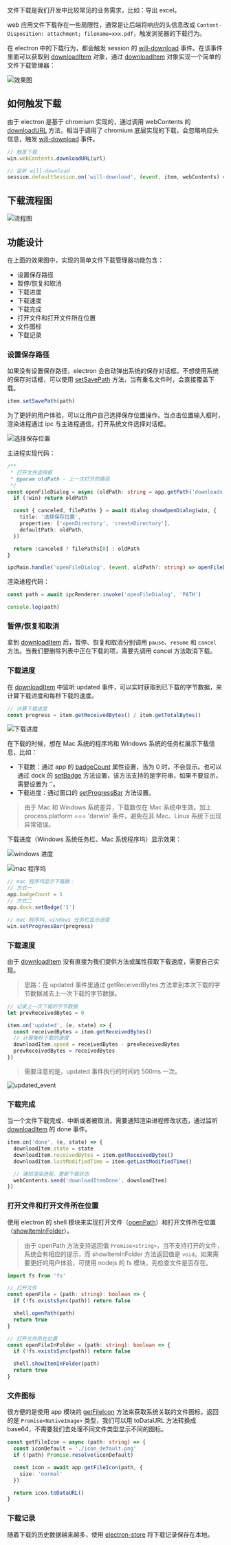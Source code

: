文件下载是我们开发中比较常见的业务需求，比如：导出 excel。

web 应用文件下载存在一些局限性，通常是让后端将响应的头信息改成 `Content-Disposition: attachment; filename=xxx.pdf`，触发浏览器的下载行为。

在 electron 中的下载行为，都会触发 session 的 [will-download](https://www.electronjs.org/docs/api/session#instance-events) 事件。在该事件里面可以获取到 [downloadItem](https://www.electronjs.org/docs/api/download-item) 对象，通过 [downloadItem](https://www.electronjs.org/docs/api/download-item) 对象实现一个简单的文件下载管理器：

![效果图](./demo.gif)

## 如何触发下载

由于 electron 是基于 chromium 实现的，通过调用 webContents 的 [downloadURL](https://www.electronjs.org/docs/api/web-contents#contentsdownloadurlurl) 方法，相当于调用了 chromium 底层实现的下载，会忽略响应头信息，触发 [will-download](https://www.electronjs.org/docs/api/session#instance-events) 事件。

```js
// 触发下载
win.webContents.downloadURL(url)

// 监听 will-download
session.defaultSession.on('will-download', (event, item, webContents) => {})
```
  
## 下载流程图

![流程图](./flow_chart.png)

## 功能设计

在上面的效果图中，实现的简单文件下载管理器功能包含：

- 设置保存路径
- 暂停/恢复和取消
- 下载进度
- 下载速度
- 下载完成
- 打开文件和打开文件所在位置
- 文件图标
- 下载记录

### 设置保存路径

如果没有设置保存路径，electron 会自动弹出系统的保存对话框。不想使用系统的保存对话框，可以使用 [setSavePath](https://www.electronjs.org/docs/api/download-item#downloaditemsetsavepathpath) 方法，当有重名文件时，会直接覆盖下载。

```js
item.setSavePath(path)
```

为了更好的用户体验，可以让用户自己选择保存位置操作。当点击位置输入框时，渲染进程通过 ipc 与主进程通信，打开系统文件选择对话框。

![选择保存位置](./select_path.gif)

主进程实现代码：

```ts
/**
 * 打开文件选择框
 * @param oldPath - 上一次打开的路径
 */
const openFileDialog = async (oldPath: string = app.getPath('downloads')) => {
  if (!win) return oldPath

  const { canceled, filePaths } = await dialog.showOpenDialog(win, {
    title: '选择保存位置',
    properties: ['openDirectory', 'createDirectory'],
    defaultPath: oldPath,
  })

  return !canceled ? filePaths[0] : oldPath
}

ipcMain.handle('openFileDialog', (event, oldPath?: string) => openFileDialog(oldPath))
```

渲染进程代码：

```js
const path = await ipcRenderer.invoke('openFileDialog', 'PATH')

console.log(path)
```

### 暂停/恢复和取消

拿到 [downloadItem](https://www.electronjs.org/docs/api/download-item) 后，暂停、恢复和取消分别调用 `pause`、`resume` 和 `cancel` 方法。当我们要删除列表中正在下载的项，需要先调用 cancel 方法取消下载。

### 下载进度

在 [downloadItem](https://www.electronjs.org/docs/api/download-item) 中监听 updated 事件，可以实时获取到已下载的字节数据，来计算下载进度和每秒下载的速度。

```js
// 计算下载进度
const progress = item.getReceivedBytes() / item.getTotalBytes()
```

![下载进度](./download_progress.png)

在下载的时候，想在 Mac 系统的程序坞和 Windows 系统的任务栏展示下载信息，比如：
 - 下载数：通过 app 的 [badgeCount](https://www.electronjs.org/docs/api/app#appbadgecount-linux-macos) 属性设置，当为 0 时，不会显示。也可以通过 dock 的 [setBadge](https://www.electronjs.org/docs/api/app#appsetbadgecountcount-linux-macos) 方法设置，该方法支持的是字符串，如果不要显示，需要设置为 ''。
 - 下载进度：通过窗口的 [setProgressBar](https://www.electronjs.org/docs/api/browser-window#winsetprogressbarprogress-options) 方法设置。

> 由于 Mac 和 Windows 系统差异，下载数仅在 Mac 系统中生效。加上 process.platform === 'darwin' 条件，避免在非 Mac、Linux 系统下出现异常错误。

下载进度（Windows 系统任务栏、Mac 系统程序坞）显示效果：

![windows 进度](./windows_progress.png)

![mac 程序坞](./mac_download_progress.png)

```js
// mac 程序坞显示下载数：
// 方式一
app.badgeCount = 1
// 方式二
app.dock.setBadge('1')

// mac 程序坞、windows 任务栏显示进度
win.setProgressBar(progress)
```

### 下载速度

由于 [downloadItem](https://www.electronjs.org/docs/api/download-item) 没有直接为我们提供方法或属性获取下载速度，需要自己实现。

> 思路：在 updated 事件里通过 getReceivedBytes 方法拿到本次下载的字节数据减去上一次下载的字节数据。

```js
// 记录上一次下载的字节数据
let prevReceivedBytes = 0

item.on('updated', (e, state) => {
  const receivedBytes = item.getReceivedBytes()
  // 计算每秒下载的速度
  downloadItem.speed = receivedBytes - prevReceivedBytes
  prevReceivedBytes = receivedBytes
})
```

> 需要注意的是，updated 事件执行的时间约 500ms 一次。

![updated_event](./updated_event.png)
### 下载完成

当一个文件下载完成、中断或者被取消，需要通知渲染进程修改状态，通过监听 [downloadItem](https://www.electronjs.org/docs/api/download-item) 的 done 事件。

```js
item.on('done', (e, state) => {
  downloadItem.state = state
  downloadItem.receivedBytes = item.getReceivedBytes()
  downloadItem.lastModifiedTime = item.getLastModifiedTime()

  // 通知渲染进程，更新下载状态
  webContents.send('downloadItemDone', downloadItem)
})
```

### 打开文件和打开文件所在位置

使用 electron 的 shell 模块来实现打开文件（[openPath](https://www.electronjs.org/docs/api/shell#shellopenpathpath)）和打开文件所在位置（[showItemInFolder](https://www.electronjs.org/docs/api/shell#shellshowiteminfolderfullpath)）。

> 由于 openPath 方法支持返回值 `Promise<string>`，当不支持打开的文件，系统会有相应的提示，而 showItemInFolder 方法返回值是 `void`。如果需要更好的用户体验，可使用 nodejs 的 fs 模块，先检查文件是否存在。

```ts
import fs from 'fs'

// 打开文件
const openFile = (path: string): boolean => {
  if (!fs.existsSync(path)) return false

  shell.openPath(path)
  return true
}

// 打开文件所在位置
const openFileInFolder = (path: string): boolean => {
  if (!fs.existsSync(path)) return false

  shell.showItemInFolder(path)
  return true
}
```

### 文件图标

很方便的是使用 app 模块的 [getFileIcon](https://www.electronjs.org/docs/api/app#appgetfileiconpath-options) 方法来获取系统关联的文件图标，返回的是 `Promise<NativeImage>` 类型，我们可以用 toDataURL 方法转换成 base64，不需要我们去处理不同文件类型显示不同的图标。

```ts
const getFileIcon = async (path: string) => {
  const iconDefault = './icon_default.png'
  if (!path) Promise.resolve(iconDefault)

  const icon = await app.getFileIcon(path, {
    size: 'normal'
  })

  return icon.toDataURL()
}
```

### 下载记录

随着下载的历史数据越来越多，使用 [electron-store](https://github.com/sindresorhus/electron-store) 将下载记录保存在本地。
